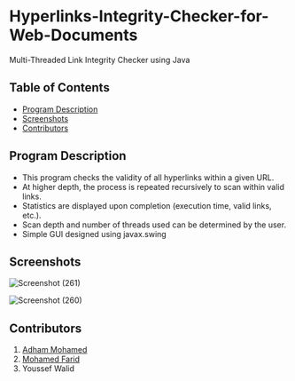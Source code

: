 # Hyperlinks-Integrity-Checker-for-Web-Documents
Multi-Threaded Link Integrity Checker using Java

## Table of Contents
* [Program Description](#program-description)
* [Screenshots](#screenshots)
* [Contributors](#contributors)

## Program Description
- This program checks the validity of all hyperlinks within a given URL.
- At higher depth, the process is repeated recursively to scan within valid links.
- Statistics are displayed upon completion (execution time, valid links, etc.).
- Scan depth and number of threads used can be determined by the user.
- Simple GUI designed using javax.swing

## Screenshots

![Screenshot (261)](https://user-images.githubusercontent.com/90573502/141643663-21270007-5a07-45b9-af51-0dfabc20bcac.png)

![Screenshot (260)](https://user-images.githubusercontent.com/90573502/141643614-0913c50d-159f-4e71-86ab-30ae8d2f48d3.png)

## Contributors
1. [Adham Mohamed](https://github.com/adhammohamed1)
2. [Mohamed Farid](https://github.com/MohamedFarid612)
3. Youssef Walid
